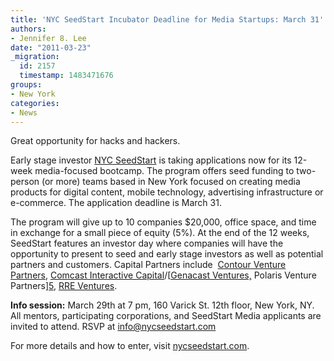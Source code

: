 ```yaml
---
title: 'NYC SeedStart Incubator Deadline for Media Startups: March 31'
authors:
- Jennifer 8. Lee
date: "2011-03-23"
_migration:
  id: 2157
  timestamp: 1483471676
groups:
- New York
categories:
- News
---
```


Great opportunity for hacks and hackers.

Early stage investor [NYC SeedStart][1] is taking applications now for its 12-week media-focused bootcamp. The program offers seed funding to two-person (or more) teams based in New York focused on creating media products for digital content, mobile technology, advertising infrastructure or e-commerce. The application deadline is March 31.

The program will give up to 10 companies $20,000, office space, and time in exchange for a small piece of equity (5%). At the end of the 12 weeks, SeedStart features an investor day where companies will have the opportunity to present to seed and early stage investors as well as potential partners and customers. Capital Partners include  [Contour Venture Partners][2], [Comcast Interactive Capital][3]/[[Genacast Ventures,][4] Polaris Venture Partners][5], [RRE Ventures][6].

**Info session:** March 29th at 7 pm, 160 Varick St. 12th floor, New York, NY. All mentors, participating corporations, and SeedStart Media applicants are invited to attend. RSVP at info@nycseedstart.com

For more details and how to enter, visit [nycseedstart.com][7].

 [1]: http://nycseedstart.com
 [2]: http://www.contourventures.com/
 [3]: http://www.civentures.com
 [4]: http://www.genacast.com/
 [5]: http://www.polarisventures.com/
 [6]: http://www.rre.com/
 [7]: http://j.mp/hEWZOz